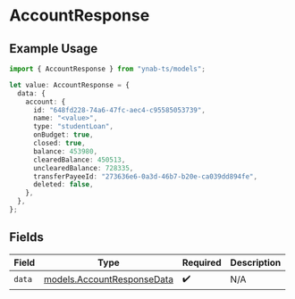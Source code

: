 # AccountResponse

## Example Usage

```typescript
import { AccountResponse } from "ynab-ts/models";

let value: AccountResponse = {
  data: {
    account: {
      id: "648fd228-74a6-47fc-aec4-c95585053739",
      name: "<value>",
      type: "studentLoan",
      onBudget: true,
      closed: true,
      balance: 453980,
      clearedBalance: 450513,
      unclearedBalance: 728335,
      transferPayeeId: "273636e6-0a3d-46b7-b20e-ca039dd894fe",
      deleted: false,
    },
  },
};
```

## Fields

| Field                                                          | Type                                                           | Required                                                       | Description                                                    |
| -------------------------------------------------------------- | -------------------------------------------------------------- | -------------------------------------------------------------- | -------------------------------------------------------------- |
| `data`                                                         | [models.AccountResponseData](../models/accountresponsedata.md) | :heavy_check_mark:                                             | N/A                                                            |